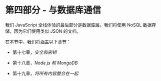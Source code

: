 # 第四部分 - 与数据库通信

我们 JavaScript 全栈体验的最后部分是数据库层。我们将使用 NoSQL 数据存储，因为它们使用类似 JSON 的文档。

在本节中，我们将涵盖以下章节：

+   第十七章，*安全和密钥*

+   第十八章，*Node.js 和 MongoDB*

+   第十九章，*将所有内容整合在一起*
